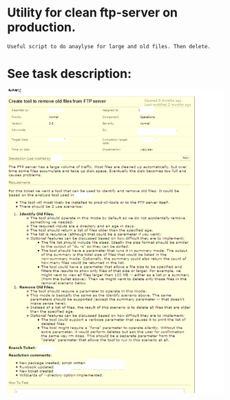 
# Utility for clean ftp-server on production.

    Useful script to do anaylyse for large and old files. Then delete.

# See task description:

![alt tag](https://raw.githubusercontent.com/script-portfolio/remove-old-files/master/task-description.png)

